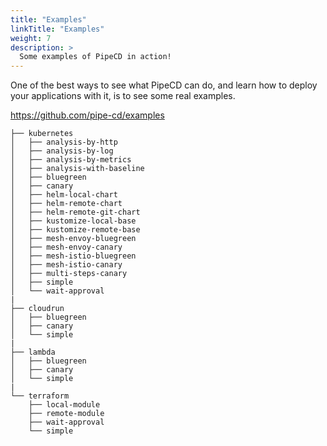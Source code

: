 ```yaml
---
title: "Examples"
linkTitle: "Examples"
weight: 7
description: >
  Some examples of PipeCD in action!
---
```


One of the best ways to see what PipeCD can do, and learn how to deploy your applications with it, is to see some real examples.

https://github.com/pipe-cd/examples

```
├── kubernetes
│   ├── analysis-by-http
│   ├── analysis-by-log
│   ├── analysis-by-metrics
│   ├── analysis-with-baseline
│   ├── bluegreen
│   ├── canary
│   ├── helm-local-chart
│   ├── helm-remote-chart
│   ├── helm-remote-git-chart
│   ├── kustomize-local-base
│   ├── kustomize-remote-base
│   ├── mesh-envoy-bluegreen
│   ├── mesh-envoy-canary
│   ├── mesh-istio-bluegreen
│   ├── mesh-istio-canary
│   ├── multi-steps-canary
│   ├── simple
│   └── wait-approval
|
├── cloudrun
│   ├── bluegreen
│   ├── canary
│   └── simple
|
├── lambda
│   ├── bluegreen
│   ├── canary
│   └── simple
|
└── terraform
    ├── local-module
    ├── remote-module
    ├── wait-approval
    └── simple
```
